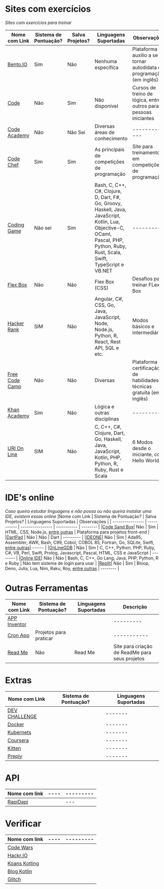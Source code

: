 # Sites com exercícios

*Sites com exercícios para treinar*

|Nome com Link | Sistema de Pontuação? | Salva Projetos?| Linguagens Suportadas | Observações |
| ---------------- | ---------------- |---------- |----------- | -------- |
|[Bento.IO](https://bento.io)| Sim | Não | Nenhuma específica | Plataforma de auxilio a se tornar autodidata em programação (em inglês)|
|[Code](https://code.org)| Não | Sim | Não disponível | Cursos de treino de lógica, entre outros para pessoas iniciantes |
|[Code Academy](https://www.codecademy.com/)| Não | Não Sei| Diversas áreas de conhecimento| -------------|
|[Code Chef](https://www.codechef.com/ide)| Sim | Sim | As principais de competições de programação| Site para treinamento em competições de programação |
|[Coding Game](https://www.codingame.com/start) | Não sei  | Sim | Bash, C, C++, C#, Clojure, D, Dart, F#, Go, Groovy, Haskell, Java, JavaScript, Kotlin, Lua, Objective-C, OCaml, Pascal, PHP, Python, Ruby, Rust, Scala, Swift, TypeScript e VB.NET  | --------- |
|[Flex Box](https://flexboxfroggy.com)| Não | Não | Flex Box (CSS) | Desafios para treinar FLex Box | 
|[Hacker Rank](https://www.hackerrank.com)| SIM | Não | Angular, C#, CSS, Go, Java, JavaScript, Node, Node.js, Python, R, React, Rest API, SQL e etc. | Modos básicos e intermediários |
|[Free Code Camp](https://www.freecodecamp.org)| Não | Não | Diversas | Plataforma de certificação de habilidades técnicas gratuita (em inglês) |
|[Khan Academy](https://pt.khanacademy.org) | Sim | Não | Lógica e outras disciplinas | --------- |
|[URI On Line](https://www.urionlinejudge.com.br) | SIM | Não | C, C++, C#, Clojure, Dart, Go, Haskell, Java, JavaScript, Kotlin,  PHP, Python, R, Ruby, Rust e Scala  | 6 Modos desde o iniciante, com Hello World! |


# IDE's online

*Caso queira estudar linguagens e não possa ou não queira instalar uma IDE, existem essas online*
|Nome com Link | Sistema de Pontuação? | Salva Projetos? | Linguagens Suportadas | Observações |
| ---------------- | ----------- | ---------------- | ----------- | -------- |
|[Code Sand Box](https://codesandbox.io)| Não | Sim | HTML, CSS, Node.js, [entre outras](https://codesandbox.io/docs/start) | Plataforma para projetos front-end |
|[DartPad](https://dartpad.dev/) | Não | Não | Dart | --------- |
|[IDEONE](https://ideone.com)| Não | Sim | Ada95, Assembler, AWK, Bash, C99,  Cobol, COBOL 85, Fortran, Go, SQLite, Swift, [entre outras](https://ideone.com/credits)| ------ |
|[OnLineGDB](https://www.onlinegdb.com) | Não | Sim | C, C++, Python, PHP, Ruby, C#, VB, Perl, Swift, Prolog, Javascript, Pascal, HTML, CSS e JavaScript | -------- |
|[Online IDE](https://www.online-ide.com)| Não | Não | Bash, C, C++, Go Lang, Java, PHP, Python, R e Ruby | Não tem sistema de login para usar |
|[ReplIt](https://repl.it/)| Não | Sim | Bloop, Deno, Julia, Lua, Nim, Raku, Roy, [entre outras](https://replit.com/site/about) | -------- |


# Outras Ferramentas

|Nome com Link | Sistema de Pontuação? | Linguagens Suportadas | Descrição |
| ---------------- | --------------------------- | ----------- | -------- |
|[APP Inventor](http://ai2.appinventor.mit.edu/) |  | | --------- |
|[Cron App](https://www.cronapp.io/planos) | Projetos para praticar |  | ----------- |
|[Read Me](https://readme.so/editor)| Não | Read Me | Site para criação de ReadMe para seus projetos |

# Extras 

|Nome com Link | Sistema de Pontuação? | Linguagens Suportadas |
| ------ | -------- | -------- |
|[DEV CHALLENGE](https://www.devchallenge.com.br/challenges)| | ------- |
|[Docker](https://www.youtube.com/watch?v=0cDj7citEjE&list=PLf-O3X2-mxDk1MnJsejJwqcrDC5kDtXEb)| | ------- |
|[Kubernets](https://www.youtube.com/playlist?list=PLf-O3X2-mxDmXQU-mJVgeaSL7Rtejvv0S)| | ------- |
|[Coursera](https://www.coursera.org/)| | ------- |
|[Kitten](https://kitten.code.game)| | ------- |
|[Preply](https://preply.com)| | ------- |

# API
|Nome com link | ----  | --------- |
| ------ | ----- | ------ |
|[RapiDapi](https://rapidapi.com/pt/marketplace)| | ---|

# Verificar

|Nome com link | ----  | --------- |
| ------ | ----- | ------ |
|[Code Wars](https://www.codewars.com/)
|[Hackr.IO](https://hackr.io)
|[Koans Kotling](https://play.kotlinlang.org/koans/Introduction/Hello,%20world!/Task.kt)
|[Blog Kotlin](https://blog.kotlin-academy.com/best-kotlin-free-online-courses-5838cb7063c6)
|[Glitch](https://glitch.com/pricing)


<!-- 
 |  | |  | --------- |
--!>
